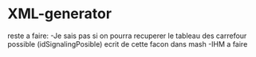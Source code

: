 # XML-generator
reste a faire:
  -Je sais pas si on pourra recuperer le tableau des carrefour possible (idSignalingPosible) ecrit de cette facon dans mash
  -IHM a faire
